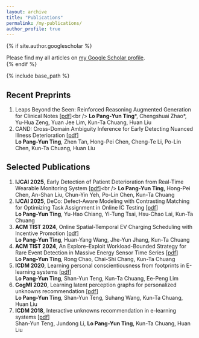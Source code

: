 ```yaml
---
layout: archive
title: "Publications"
permalink: /my-publications/
author_profile: true
---
```


{% if site.author.googlescholar %}
  <div class="wordwrap">Please find my all articles on <a href="{{site.author.googlescholar}}">my Google Scholar profile</a>.</div>
{% endif %}

{% include base_path %}

Recent Preprints
-----
1. Leaps Beyond the Seen: Reinforced Reasoning Augmented Generation for Clinical Notes [[pdf](https://arxiv.org/pdf/2506.05386?)]<br />
**Lo Pang-Yun Ting**\*, Chengshuai Zhao\*, Yu-Hua Zeng, Yuan Jee Lim, Kun-Ta Chuang, Huan Liu
2. CAND: Cross-Domain Ambiguity Inference for Early Detecting Nuanced Illness Deterioration [[pdf](https://arxiv.org/pdf/2501.16365)]<br />
**Lo Pang-Yun Ting**, Zhen Tan, Hong-Pei Chen, Cheng-Te Li, Po-Lin Chen, Kun-Ta Chuang, Huan Liu


Selected Publications
-----
1. **IJCAI 2025**, Early Detection of Patient Deterioration from Real-Time Wearable Monitoring System [[pdf](https://arxiv.org/pdf/2505.01305?)]<br />
**Lo Pang-Yun Ting**, Hong-Pei Chen, An-Shan Liu, Chun-Yin Yeh, Po-Lin Chen, Kun-Ta Chuang 
2. **IJCAI 2025**, DeCo: Defect-Aware Modeling with Contrasting Matching for Optimizing Task Assignment in Online IC Testing [[pdf](https://arxiv.org/pdf/2505.00278)]<br />
**Lo Pang-Yun Ting**, Yu-Hao Chiang, Yi-Tung Tsai, Hsu-Chao Lai, Kun-Ta Chuang
3. **ACM TIST 2024**, Online Spatial-Temporal EV Charging Scheduling with Incentive Promotion [[pdf](https://dl.acm.org/doi/full/10.1145/3678180)]<br />
**Lo Pang-Yun Ting**, Huan-Yang Wang, Jhe-Yun Jhang, Kun-Ta Chuang
4. **ACM TIST 2024**, An Explore–Exploit Workload-Bounded Strategy for Rare Event Detection in Massive Energy Sensor Time Series [[pdf](https://dl.acm.org/doi/full/10.1145/3657641)]<br />
**Lo Pang-Yun Ting**, Rong Chao, Chai-Shi Chang, Kun-Ta Chuang
5. **ICDM 2020**, Learning personal conscientiousness from footprints in E-learning systems [[pdf](https://ieeexplore.ieee.org/stamp/stamp.jsp?arnumber=9338404)]<br />
**Lo Pang-Yun Ting**, Shan-Yun Teng, Kun-Ta Chuang, Ee-Peng Lim
6. **CogMI 2020**, Learning latent perception graphs for personalized unknowns recommendation [[pdf](https://ieeexplore.ieee.org/stamp/stamp.jsp?arnumber=9319281)]<br />
**Lo Pang-Yun Ting**, Shan-Yun Teng, Suhang Wang, Kun-Ta Chuang, Huan Liu
7. **ICDM 2018**, Interactive unknowns recommendation in e-learning systems [[pdf](https://ieeexplore.ieee.org/stamp/stamp.jsp?arnumber=8594874)]<br />
Shan-Yun Teng, Jundong Li, **Lo Pang-Yun Ting**, Kun-Ta Chuang, Huan Liu


